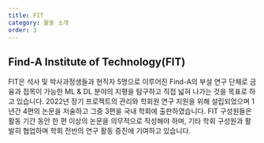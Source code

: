 ```yaml
---
title: FIT
category: 활동 소개
order: 3
---
```


## Find-A Institute of Technology(FIT)
FIT은 석사 및 박사과정생들과 현직자 5명으로 이루어진 Find-A의 부설 연구 단체로 금융과 접목이 가능한 ML & DL 분야의 지평을 탐구하고 직접 넓혀 나가는 것을 목표로 하고 있습니다. 
2022년 장기 프로젝트의 관리와 학회원 연구 지원을 위해 설립되었으며 1년간 4편의 논문을 저술하고 그중 3편을 국내 학회에 출판하였습니다. 
FIT 구성원들은 활동 기간 동안 한 편 이상의 논문을 의무적으로 작성해야 하며, 기타 학회 구성원과 활발히 협업하며 학회 전반의 연구 활동 증진에 기여하고 있습니다.
